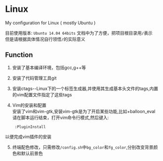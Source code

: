 Linux
=====

My configuration for Linux ( mostly Ubuntu )

目前使用版本: `Ubuntu 14.04 64bits`
文档中为了方便，把项目根目录用`/`表示  
但是请根据具体情况自行领悟`/`的实际意义  
## Function
1. 安装了基本编译环境，包括gcc,g++等  

2. 安装了代码管理工具git  

3. 安装ctags--Linux下的一个标签生成器,并使用其生成基本头文件的tags,内置的vim配置文件指定了这些tags  

4. Vim的安装和配置  
安装了vim和vim-gtk,安装vim-gtk是为了开启某些功能,比如+balloon_eval  
请在脚本运行结束，打开vim命令行模式,然后键入:  

		:PluginInstall
以便完成vim插件的安装  

5. 终端配色修改，只需修改`/config.sh`中`bg_color`和`fg_color`,分别改变背景颜色和默认前景色  


